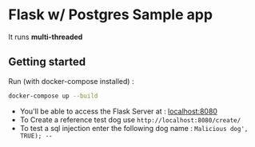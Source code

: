 # Flask w/ Postgres Sample app
It runs **multi-threaded**

## Getting started
Run (with docker-compose installed) :
```bash
docker-compose up --build
```

- You'll be able to access the Flask Server at : [localhost:8080](http://localhost:8080)
- To Create a reference test dog use `http://localhost:8080/create/`
- To test a sql injection enter the following dog name : `Malicious dog', TRUE); -- `
